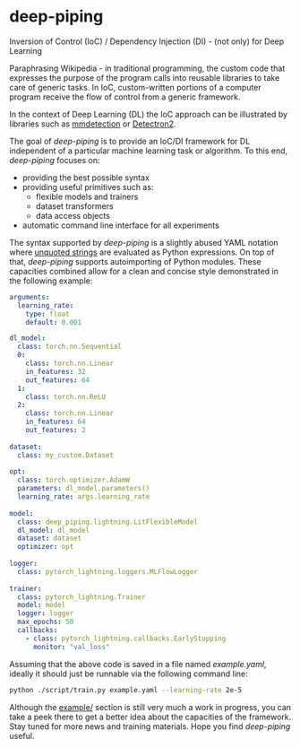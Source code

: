 # deep-piping
Inversion of Control (IoC) / Dependency Injection (DI) - (not only) for Deep Learning

Paraphrasing Wikipedia - in traditional programming, the custom code that expresses the purpose of the program calls into reusable libraries to take care of generic tasks. In IoC, custom-written portions of a computer program receive the flow of control from a generic framework.

In the context of Deep Learning (DL) the IoC approach can be illustrated by libraries such as [mmdetection](https://github.com/open-mmlab/mmdetection/blob/master/configs/_base_/models/faster_rcnn_r50_fpn.py) or [Detectron2](https://github.com/facebookresearch/detectron2/blob/master/configs/COCO-Detection/faster_rcnn_R_50_FPN_1x.yaml).

The goal of _deep-piping_ is to provide an IoC/DI framework for DL independent of a particular machine learning task or algorithm. To this end, _deep-piping_ focuses on:

- providing the best possible syntax
- providing useful primitives such as:
  - flexible models and trainers
  - dataset transformers
  - data access objects
- automatic command line interface for all experiments

The syntax supported by _deep-piping_ is a slightly abused YAML notation where [unquoted strings](https://yaml.org/spec/1.2/spec.html#style/flow/plain) are evaluated as Python expressions. On top of that, _deep-piping_ supports autoimporting of Python modules. These capacities combined allow for a clean and concise style demonstrated in the following example:

```yaml
arguments:
  learning_rate:
    type: float
    default: 0.001

dl_model:
  class: torch.nn.Sequential
  0:
    class: torch.nn.Linear
    in_features: 32
    out_features: 64
  1:
    class: torch.nn.ReLU
  2:
    class: torch.nn.Linear
    in_features: 64
    out_features: 2
    
dataset:
  class: my_custom.Dataset
  
opt:
  class: torch.optimizer.AdamW
  parameters: dl_model.parameters()
  learning_rate: args.learning_rate
    
model:
  class: deep_piping.lightning.LitFlexibleModel
  dl_model: dl_model
  dataset: dataset
  optimizer: opt
  
logger:
  class: pytorch_lightning.loggers.MLFlowLogger
   
trainer:
  class: pytorch_lightning.Trainer
  model: model
  logger: logger
  max_epochs: 50
  callbacks:
    - class: pytorch_lightning.callbacks.EarlyStopping
      monitor: "val_loss"
```

Assuming that the above code is saved in a file named _example.yaml_, ideally it should just be runnable via the following command line:

```bash
python ./script/train.py example.yaml --learning-rate 2e-5
```

Although the [example/](https://github.com/sadaszewski/deep-piping/tree/master/example) section is still very much a work in progress, you can take a peek there to get a better idea about the capacities of the framework. Stay tuned for more news and training materials. Hope you find _deep-piping_ useful.
